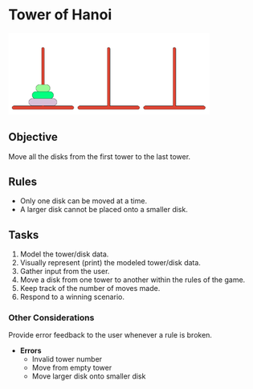 # Tower of Hanoi
<img src="img/toh.png" width="400" />

## Objective
Move all the disks from the first tower to the last tower.

## Rules
* Only one disk can be moved at a time.
* A larger disk cannot be placed onto a smaller disk.

## Tasks
1. Model the tower/disk data.
2. Visually represent (print) the modeled tower/disk data.
3. Gather input from the user.
4. Move a disk from one tower to another within the rules of the game.
5. Keep track of the number of moves made.
6. Respond to a winning scenario.

### Other Considerations
Provide error feedback to the user whenever a rule is broken.
* **Errors**
    * Invalid tower number
    * Move from empty tower
    * Move larger disk onto smaller disk
